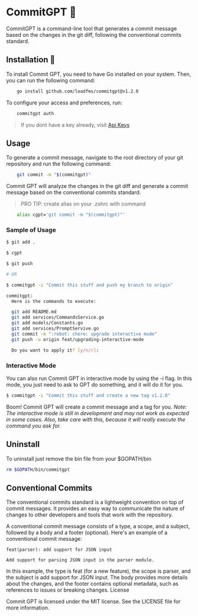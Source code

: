 # CommitGPT :robot:

CommitGPT is a command-line tool that generates a commit message based on the changes in the git diff, following the conventional commits standard.

## Installation :rocket:

To install Commit GPT, you need to have Go installed on your system. Then, you can run the following command:

```bash
    go install github.com/loadfms/commitgpt@v1.2.0
```

To configure your access and preferences, run:

```bash
    commitgpt auth
```

> If you dont have a key already, visit [Api Keys](https://platform.openai.com/account/api-keys)

## Usage

To generate a commit message, navigate to the root directory of your git repository and run the following command:

```bash
    git commit -m "$(commitgpt)"
```

Commit GPT will analyze the changes in the git diff and generate a commit message based on the conventional commits standard.

> PRO TIP: create alias on your .zshrc with command

```bash
    alias cgpt='git commit -m "$(commitgpt)"'
```

### Sample of Usage

```bash
$ git add .

$ cgpt

$ git push

# OR 

$ commitgpt -i "Commit this stuff and push my branch to origin"

commitgpt:
  Here is the commands to execute:

  git add README.md
  git add services/CommandsService.go
  git add models/Constants.go
  git add services/PromptServive.go
  git commit -m ":robot: chore: upgrade interactive mode"
  git push -u origin feat/upgrading-interactive-mode

  Do you want to apply it? [y/n/r]:
```

### Interactive Mode

You can also run Commit GPT in interactive mode by using the -i flag. In this mode, you just need to ask to GPT do something, and it will do it for you.

```bash
$ commitgpt -i "Commit this stuff and create a new tag v1.2.0"
```

Boom! Commit GPT will create a commit message and a tag for you.
_Note: The interactive mode is still in development and may not work as expected in some cases._
_Also, take care with this, because it will really execute the command you ask for._

## Uninstall

To uninstall just remove the bin file from your $GOPATH/bin

```bash
rm $GOPATH/bin/commitgpt
```

## Conventional Commits

The conventional commits standard is a lightweight convention on top of commit messages. It provides an easy way to communicate the nature of changes to other developers and tools that work with the repository.

A conventional commit message consists of a type, a scope, and a subject, followed by a body and a footer (optional). Here's an example of a conventional commit message:

```
feat(parser): add support for JSON input

Add support for parsing JSON input in the parser module.
```

In this example, the type is feat (for a new feature), the scope is parser, and the subject is add support for JSON input. The body provides more details about the changes, and the footer contains optional metadata, such as references to issues or breaking changes.
License

Commit GPT is licensed under the MIT license. See the LICENSE file for more information.
